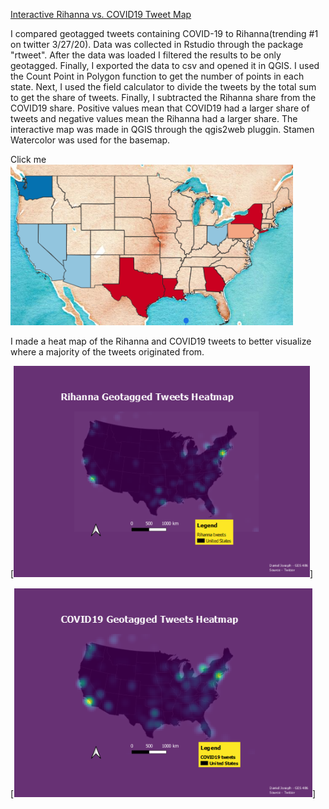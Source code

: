[Interactive Rihanna vs. COVID19 Tweet Map](/rih_vs_cov_tweets/index.html)

I compared geotagged tweets containing COVID-19 to Rihanna(trending #1 on twitter 3/27/20). Data was collected in Rstudio through the package "rtweet". After the data was loaded I filtered the results to be only geotagged. Finally, I exported the data to csv and opened it in QGIS. I used the Count Point in Polygon function to get the number of points in each state. Next, I used the field calculator to divide the tweets by the total sum to get the share of tweets. Finally, I subtracted the Rihanna share from the COVID19 share. Positive values mean that COVID19 had a larger share of tweets and negative values mean the Rihanna had a larger share. The interactive map was made in QGIS through the qgis2web pluggin. Stamen Watercolor was used for the basemap.

Click me
[<img src="images/twitterweb.png?raw=true"/>](rih_vs_cov_tweets/index.html)


I made a heat map of the Rihanna and COVID19 tweets to better visualize where a majority of the tweets originated from. 

[<img src="images/rihannaheat.png?raw=true"/>]


[<img src="images/covidheat.png?raw=true"/>]

